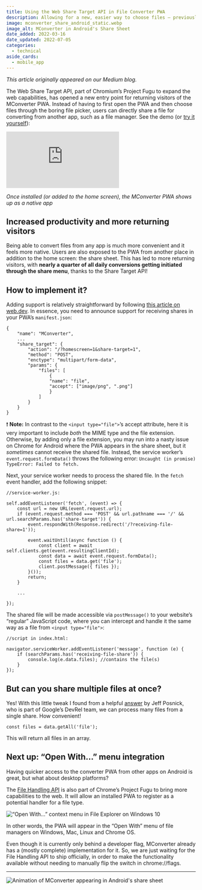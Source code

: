 ```yaml
---
title: Using the Web Share Target API in File Converter PWA
description: Allowing for a new, easier way to choose files – previously inaccessible for web apps. Learn how to receive files from other apps.
image: mconverter_share_android_static.webp
image_alt: MConverter in Android's Share Sheet
date_added: 2022-03-16
date_updated: 2022-07-05
categories:
  - technical
aside_cards:
  - mobile_app
---
```


*This article originally appeared on our Medium blog.*

The Web Share Target API, part of Chromium’s Project Fugu to expand the web capabilities, has opened a new entry point for returning visitors of the MConverter PWA. Instead of having to first open the PWA and then choose files through the boring file picker, users can directly share a file for converting from another app, such as a file manager. See the demo (or [try it yourself](https://mconverter.eu)):

<iframe src="https://www.youtube-nocookie.com/embed/TyClSRvqQcU" title="YouTube video player" frameborder="0" allow="accelerometer; autoplay; clipboard-write; encrypted-media; gyroscope; picture-in-picture" allowfullscreen></iframe>

*Once installed (or added to the home screen), the MConverter PWA shows up as a native app*

## Increased productivity and more returning visitors

Being able to convert files from any app is much more convenient and it feels more native. Users are also exposed to the PWA from another place in addition to the home screen: the share sheet. This has led to more returning visitors, with **nearly a quarter of all daily conversions getting initiated through the share menu**, thanks to the Share Target API!

## How to implement it?

Adding support is relatively straightforward by following [this article on web.dev](https://web.dev/web-share-target/). In essence, you need to announce support for receiving shares in your PWA’s `manifest.json`:

    {
        "name": "MConverter",
        ...
        "share_target": {
            "action": "/?homescreen=1&share-target=1",
            "method": "POST",
            "enctype": "multipart/form-data",
            "params": {
                "files": [
                    {
                    "name": "file",
                    "accept": ["image/png", ".png"]
                    }
                ]
            }
        }
    }

❗ **Note:** In contrast to the `<input type="file">`’s accept attribute, here it is very important to include *both* the MIME type and the file extension. Otherwise, by adding only a file extension, you may run into a nasty issue on Chrome for Android where the PWA appears in the share sheet, but it *sometimes* cannot receive the shared file. Instead, the service worker’s `event.request.formData()` throws the following error: `Uncaught (in promise) TypeError: Failed to fetch.`

Next, your service worker needs to process the shared file. In the `fetch` event handler, add the following snippet:

    //service-worker.js:

    self.addEventListener('fetch', (event) => {
        const url = new URL(event.request.url);
        if (event.request.method === 'POST' && url.pathname === '/' && url.searchParams.has('share-target')) {
            event.respondWith(Response.redirect('/?receiving-file-share=1'));

            event.waitUntil(async function () {
                const client = await self.clients.get(event.resultingClientId);
                const data = await event.request.formData();
                const files = data.get('file');
                client.postMessage({ files });
            }());
            return;
        }

        ...

    });

The shared file will be made accessible via `postMessage()` to your website’s “regular” JavaScript code, where you can intercept and handle it the same way as a file from `<input type="file">`:

    //script in index.html:

    navigator.serviceWorker.addEventListener('message', function (e) {
        if (searchParams.has('receiving-file-share')) {
            console.log(e.data.files); //contains the file(s)
        }
    });

## But can you share multiple files at once?

Yes! With this little tweak I found from a helpful [answer](https://stackoverflow.com/a/61872441/3955094) by Jeff Posnick, who is part of Google’s DevRel team, we can process many files from a single share. How convenient!

    const files = data.getAll('file');

This will return all files in an array.

## Next up: “Open With…” menu integration

Having quicker access to the converter PWA from other apps on Android is great, but what about desktop platforms?

The [File Handling API](https://github.com/WICG/file-handling/blob/main/explainer.md) is also part of Chrome’s Project Fugu to bring more capabilities to the web. It will allow an installed PWA to register as a potential handler for a file type.

![“Open With…” context menu in File Explorer on Windows 10](open_with_menu.webp)

In other words, the PWA will appear in the “Open With” menu of file managers on Windows, Mac, Linux and Chrome OS.

Even though it is currently only behind a developer flag, MConverter already has a (mostly complete) implementation for it. So, we are just waiting for the File Handling API to ship officially, in order to make the functionality available without needing to manually flip the switch in chrome://flags.

---

![Animation of MConverter appearing in Android's share sheet](mconverter_share_android.webp)